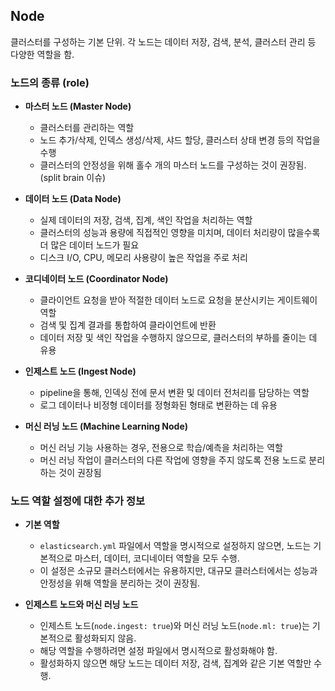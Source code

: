 ## Node
클러스터를 구성하는 기본 단위. 각 노드는 데이터 저장, 검색, 분석, 클러스터 관리 등 다양한 역할을 함.

### 노드의 종류 (role)
- **마스터 노드 (Master Node)**
  - 클러스터를 관리하는 역할
  - 노드 추가/삭제, 인덱스 생성/삭제, 샤드 할당, 클러스터 상태 변경 등의 작업을 수행
  - 클러스터의 안정성을 위해 홀수 개의 마스터 노드를 구성하는 것이 권장됨. (split brain 이슈)

- **데이터 노드 (Data Node)**
  - 실제 데이터의 저장, 검색, 집계, 색인 작업을 처리하는 역할
  - 클러스터의 성능과 용량에 직접적인 영향을 미치며, 데이터 처리량이 많을수록 더 많은 데이터 노드가 필요
  - 디스크 I/O, CPU, 메모리 사용량이 높은 작업을 주로 처리

- **코디네이터 노드 (Coordinator Node)**
  - 클라이언트 요청을 받아 적절한 데이터 노드로 요청을 분산시키는 게이트웨이 역할
  - 검색 및 집계 결과를 통합하여 클라이언트에 반환
  - 데이터 저장 및 색인 작업을 수행하지 않으므로, 클러스터의 부하를 줄이는 데 유용

- **인제스트 노드 (Ingest Node)**
  - pipeline을 통해, 인덱싱 전에 문서 변환 및 데이터 전처리를 담당하는 역할  
  - 로그 데이터나 비정형 데이터를 정형화된 형태로 변환하는 데 유용

- **머신 러닝 노드 (Machine Learning Node)**
  - 머신 러닝 기능 사용하는 경우, 전용으로 학습/예측을 처리하는 역할
  - 머신 러닝 작업이 클러스터의 다른 작업에 영향을 주지 않도록 전용 노드로 분리하는 것이 권장됨

### 노드 역할 설정에 대한 추가 정보
- **기본 역할**
  - `elasticsearch.yml` 파일에서 역할을 명시적으로 설정하지 않으면, 노드는 기본적으로 마스터, 데이터, 코디네이터 역할을 모두 수행.
  - 이 설정은 소규모 클러스터에서는 유용하지만, 대규모 클러스터에서는 성능과 안정성을 위해 역할을 분리하는 것이 권장됨.

- **인제스트 노드와 머신 러닝 노드**
  - 인제스트 노드(`node.ingest: true`)와 머신 러닝 노드(`node.ml: true`)는 기본적으로 활성화되지 않음.
  - 해당 역할을 수행하려면 설정 파일에서 명시적으로 활성화해야 함.
  - 활성화하지 않으면 해당 노드는 데이터 저장, 검색, 집계와 같은 기본 역할만 수행.

